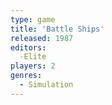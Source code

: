 ```yaml
---
type: game
title: 'Battle Ships'
released: 1987
editors: 
  -Elite
players: 2
genres:
  - Simulation
---
```

